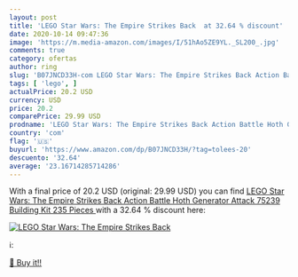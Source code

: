 ```yaml
---
layout: post
title: 'LEGO Star Wars: The Empire Strikes Back  at 32.64 % discount'
date: 2020-10-14 09:47:36
image: 'https://m.media-amazon.com/images/I/51hAo5ZE9YL._SL200_.jpg'
comments: true
category: ofertas
author: ring
slug: 'B07JNCD33H-com LEGO Star Wars: The Empire Strikes Back Action Battle...'
tags: [ 'lego', ]
actualPrice: 20.2 USD
currency: USD
price: 20.2
comparePrice: 29.99 USD
prodname: 'LEGO Star Wars: The Empire Strikes Back Action Battle Hoth Generator Attack 75239 Building Kit  235 Pieces '
country: 'com'
flag: '🇺🇸'
buyurl: 'https://www.amazon.com/dp/B07JNCD33H/?tag=tolees-20'
descuento: '32.64'
average: '23.16714285714286'
---
```


With a final price of 20.2 USD (original: 29.99 USD) you can find [LEGO Star Wars: The Empire Strikes Back Action Battle Hoth Generator Attack 75239 Building Kit  235 Pieces ](https://www.amazon.com/dp/B07JNCD33H/?tag=tolees-20) with a  32.64 % discount here:

[![LEGO Star Wars: The Empire Strikes Back ](https://m.media-amazon.com/images/I/51hAo5ZE9YL._SL200_.jpg)](https://www.amazon.com/dp/B07JNCD33H/?tag=tolees-20)

ℹ️:


[🛒 Buy it!!](https://www.amazon.com/dp/B07JNCD33H/?tag=tolees-20)
